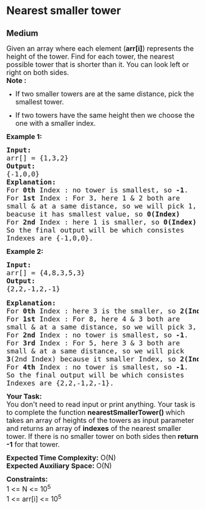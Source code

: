 # Nearest smaller tower
## Medium 
<div class="problems_problem_content__Xm_eO"><p><span style="font-size:18px">Given an array where each element (<strong>arr[i]</strong>) represents the height of the tower. Find for each tower, the nearest possible tower that is shorter than it. You can look left or right on both sides.<br>
<strong>Note :&nbsp;</strong></span></p>

<ul>
	<li>
	<p><span style="font-size:18px">If&nbsp;two smaller towers&nbsp;are at the same distance, pick the smallest tower.</span></p>
	</li>
	<li>
	<p><span style="font-size:18px">If two towers have the same height then we choose the one with a smaller index.</span></p>
	</li>
</ul>

<p><span style="font-size:18px"><strong>Example 1:</strong></span></p>

<pre><span style="font-size:18px"><strong>Input:</strong> 
arr[] = {1,3,2}</span>
<span style="font-size:18px"><strong>Output:</strong> 
{-1,0,0}</span>
<strong><span style="font-size:18px">Explanation:</span></strong>
<span style="font-size:18px">For <strong>0th</strong> Index : no tower is smallest, so <strong>-1</strong>.
For <strong>1st</strong> Index : For 3, here 1 &amp; 2 both are 
small &amp; at a same distance, so we will pick 1, 
beacuse it has smallest value, so <strong>0(Index)</strong>
For <strong>2nd</strong> Index : here 1 is smaller, so <strong>0(Index)
</strong></span><span style="font-size:18px">So the final output will be which consistes 
Indexes are {-1,0,0}.</span>
</pre>

<p><strong><span style="font-size:18px">Example 2:</span></strong></p>

<pre><strong><span style="font-size:18px">Input: 
</span></strong><span style="font-size:18px">arr[] = {4,8,3,5,3}</span>
<strong><span style="font-size:18px">Output: 
</span></strong><span style="font-size:18px">{2,2,-1,2,-1}
</span>
<strong><span style="font-size:18px">Explanation:</span></strong> 
<span style="font-size:18px">For <strong>0th</strong> Index : here 3 is the smaller, so <strong>2(Index)</strong> 
For <strong>1st</strong> Index : For 8, here 4 &amp; 3 both are
small &amp; at a same distance, so we will pick 3, so <strong>2(Index)</strong>
For <strong>2nd</strong> Index : no tower is smallest, so <strong>-1</strong>.
For <strong>3rd</strong> Index : For 5, here 3 &amp; 3 both are
small &amp; at a same distance, so we will pick 
<strong>3</strong>(2nd Index) because it smaller Index, so <strong>2(Index)
</strong>For <strong>4th</strong> Index : no tower is smallest, so <strong>-1</strong>.</span>
<span style="font-size:18px">So the final output will be which consistes
Indexes are {2,2,-1,2,-1}.</span>
</pre>

<p><span style="font-size:18px"><strong>Your Task:</strong><br>
You don't need to read input or print anything. Your task is to complete the function&nbsp;<strong>nearestSmallerTower()&nbsp;</strong>which takes an array of heights&nbsp;of the towers&nbsp;as input parameter and returns an array of <strong>indexes</strong> of the nearest smaller tower. If there is no smaller tower on both sides then<strong> return -1</strong> for that tower.</span></p>

<p><span style="font-size:18px"><strong>Expected Time Complexity:</strong>&nbsp;O(N)<br>
<strong>Expected Auxiliary Space:</strong>&nbsp;O(N)&nbsp;</span></p>

<p><span style="font-size:18px"><strong>Constraints:</strong></span><br>
<span style="font-size:18px">1 &lt;= N &lt;= 10<sup>5</sup><br>
1 &lt;= arr[i]&nbsp;&lt;= 10<sup>5</sup></span></p>

<p>&nbsp;</p>
</div>